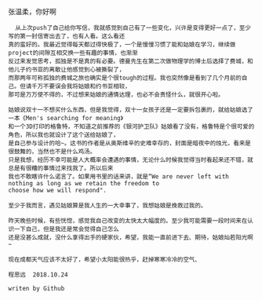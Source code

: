 张温柔，你好啊

      从上次push了自己给你写信，我就感觉到自己有了一些变化，兴许是变得更好一点了，至少写的第一封信寄出去了，也有人看。这么看还
    真的蛮好的。我最近觉得每天都过得快极了，一个是慢慢习惯了能和姑娘在学习，继续做project的间隙互相交换一些有趣的事情，也渐渐
    反过来发觉思考，孤独是不是真的有必要。德曼先生在第二次做物理学的博士后选择了费城，和他儿子约书亚的离散让他感觉到心被撕裂了，
    而那两年可称孤独的费城之旅也确实是个很tough的过程。我也突然像是看到了几个月前的自己。但请千万不要误会我将姑娘和约书亚相较，
    那可是万万使不得的，不过想来姑娘的通情达理，也必不会责怪什么，就很开心啦。
  
    姑娘说双十一不想买什么东西，但是我觉得，双十一女孩子还是一定要拆包裹的，就给姑娘选了一本《Men's searching for meaning》
    和一个3D打印的格鲁特，不知道之前推荐的《银河护卫队》姑娘看了没有，格鲁特是个很可爱的角色，所以我也就设计了这个送给姑娘了，
    是自己参与设计的哈~。这书的作者是从奥斯维辛的史难幸存的，封面是暗夜中的烛光，看来是很鼓舞的，当然也不是什么鸡汤。
    只是我想，经历不幸可能是人大概率会遭遇的事情，无论什么时候我觉得当时看起来还不错，就总是有很糟的事情过来找我了。所以后来
    我也不敢瞎许什么诺言了。如果用书里的话来讲，就是“We are never left with nothing as long as we retain the freedom to
    choose how we will respond". 
   
    至少于我而言，遇见姑娘算是我人生的一大幸事了，我想姑娘是挽救过我的。
    
    昨天晚些时候，有些恍惚，感觉我自己改变的太快太大幅度的。至少我可能需要一段时间来在认识一下自己，但是我还是常会觉得自己怎么
    还是没甚么成就，没什么拿得出手的硬家伙，希望，我能一直前进下去、期待，姑娘灿若阳光啊~
  
    现在成都天气应该不太好了，希望小太阳能很热乎，赶掉寒寒冷冷的空气、
    
    程思远  2018.10.24
    
    writen by Github
  
